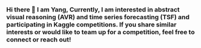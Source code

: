 ### Hi there 👋 I am Yang, Currently, I am interested in abstract visual reasoning (AVR) and time series forecasting (TSF) and participating in Kaggle competitions. If you share similar interests or would like to team up for a competition, feel free to connect or reach out!
